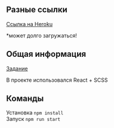 ## Разные ссылки

<a href="https://oxem-calculator.herokuapp.com/">Ссылка на Heroku</a>

*может долго загружаться!

## Общая информация

<a href="https://doc.clickup.com/2659433/p/h/2h539-67321/1cdca9cd67897c8">Задание</a>

В проекте использовался React + SCSS


## Команды

Установка `npm install`  
Запуск `npm run start`
